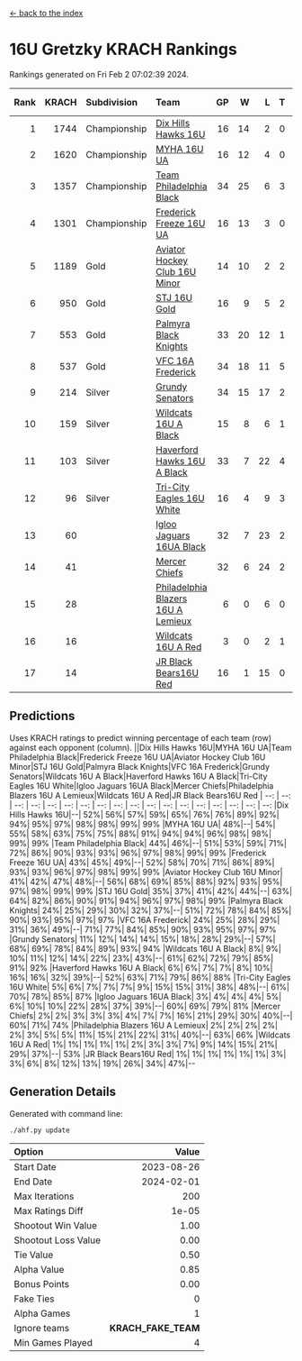 [<- back to the index](readme.md)
# 16U Gretzky KRACH Rankings
Rankings generated on Fri Feb  2 07:02:39 2024.

Rank|KRACH|Subdivision|Team|GP|W|L|T|OTW|OTL|SoS|Exp Wins|Win Diff
---:|---:|:---|:---|---:|---:|---:|---:|---:|---:|---:|---:|---:
1|1744|Championship|[Dix Hills Hawks 16U](https://gamesheetstats.com/seasons/3659/teams/140688/schedule)|16|14|2|0|1|0|338|14.8|-0.0
2|1620|Championship|[MYHA 16U UA](https://gamesheetstats.com/seasons/3659/teams/140695/schedule)|16|12|4|0|2|1|639|12.8|-0.0
3|1357|Championship|[Team Philadelphia Black](https://gamesheetstats.com/seasons/3659/teams/140698/schedule)|34|25|6|3|1|1|504|27.3|-0.0
4|1301|Championship|[Frederick Freeze 16U UA](https://gamesheetstats.com/seasons/3659/teams/140689/schedule)|16|13|3|0|0|0|363|13.9|0.0
5|1189|Gold|[Aviator Hockey Club 16U Minor](https://gamesheetstats.com/seasons/3659/teams/140687/schedule)|14|10|2|2|3|1|467|11.9|0.0
6|950|Gold|[STJ 16U Gold](https://gamesheetstats.com/seasons/3659/teams/140697/schedule)|16|9|5|2|1|0|702|10.8|-0.0
7|553|Gold|[Palmyra Black Knights](https://gamesheetstats.com/seasons/3659/teams/140696/schedule)|33|20|12|1|3|0|573|21.4|0.0
8|537|Gold|[VFC 16A Frederick](https://gamesheetstats.com/seasons/3659/teams/140700/schedule)|34|18|11|5|0|3|619|21.4|0.0
9|214|Silver|[Grundy Senators](https://gamesheetstats.com/seasons/3659/teams/140690/schedule)|34|15|17|2|0|0|569|16.9|0.0
10|159|Silver|[Wildcats 16U A Black](https://gamesheetstats.com/seasons/3659/teams/140725/schedule)|15|8|6|1|1|0|359|9.4|0.0
11|103|Silver|[Haverford Hawks 16U A Black](https://gamesheetstats.com/seasons/3659/teams/140691/schedule)|33|7|22|4|0|1|682|9.9|0.0
12|96|Silver|[Tri-City Eagles 16U White](https://gamesheetstats.com/seasons/3659/teams/140699/schedule)|16|4|9|3|0|1|362|6.4|0.0
13|60||[Igloo Jaguars 16UA Black](https://gamesheetstats.com/seasons/3659/teams/140692/schedule)|32|7|23|2|0|4|658|8.9|0.0
14|41||[Mercer Chiefs](https://gamesheetstats.com/seasons/3659/teams/140694/schedule)|32|6|24|2|1|1|596|7.9|0.0
15|28||[Philadelphia Blazers 16U A Lemieux](https://gamesheetstats.com/seasons/3659/teams/140717/schedule)|6|0|6|0|0|0|702|0.9|0.0
16|16||[Wildcats 16U A Red](https://gamesheetstats.com/seasons/3659/teams/140726/schedule)|3|0|2|1|0|0|35|1.4|0.0
17|14||[JR Black Bears16U Red](https://gamesheetstats.com/seasons/3659/teams/140693/schedule)|16|1|15|0|0|0|340|1.9|0.0

## Predictions
Uses KRACH ratings to predict winning percentage of each team (row) against each opponent (column).
||Dix Hills Hawks 16U|MYHA 16U UA|Team Philadelphia Black|Frederick Freeze 16U UA|Aviator Hockey Club 16U Minor|STJ 16U Gold|Palmyra Black Knights|VFC 16A Frederick|Grundy Senators|Wildcats 16U A Black|Haverford Hawks 16U A Black|Tri-City Eagles 16U White|Igloo Jaguars 16UA Black|Mercer Chiefs|Philadelphia Blazers 16U A Lemieux|Wildcats 16U A Red|JR Black Bears16U Red
| --: | --: | --: | --: | --: | --: | --: | --: | --: | --: | --: | --: | --: | --: | --: | --: | --: | --: 
|Dix Hills Hawks 16U|--| 52%| 56%| 57%| 59%| 65%| 76%| 76%| 89%| 92%| 94%| 95%| 97%| 98%| 98%| 99%| 99%
|MYHA 16U UA| 48%|--| 54%| 55%| 58%| 63%| 75%| 75%| 88%| 91%| 94%| 94%| 96%| 98%| 98%| 99%| 99%
|Team Philadelphia Black| 44%| 46%|--| 51%| 53%| 59%| 71%| 72%| 86%| 90%| 93%| 93%| 96%| 97%| 98%| 99%| 99%
|Frederick Freeze 16U UA| 43%| 45%| 49%|--| 52%| 58%| 70%| 71%| 86%| 89%| 93%| 93%| 96%| 97%| 98%| 99%| 99%
|Aviator Hockey Club 16U Minor| 41%| 42%| 47%| 48%|--| 56%| 68%| 69%| 85%| 88%| 92%| 93%| 95%| 97%| 98%| 99%| 99%
|STJ 16U Gold| 35%| 37%| 41%| 42%| 44%|--| 63%| 64%| 82%| 86%| 90%| 91%| 94%| 96%| 97%| 98%| 99%
|Palmyra Black Knights| 24%| 25%| 29%| 30%| 32%| 37%|--| 51%| 72%| 78%| 84%| 85%| 90%| 93%| 95%| 97%| 97%
|VFC 16A Frederick| 24%| 25%| 28%| 29%| 31%| 36%| 49%|--| 71%| 77%| 84%| 85%| 90%| 93%| 95%| 97%| 97%
|Grundy Senators| 11%| 12%| 14%| 14%| 15%| 18%| 28%| 29%|--| 57%| 68%| 69%| 78%| 84%| 89%| 93%| 94%
|Wildcats 16U A Black|  8%|  9%| 10%| 11%| 12%| 14%| 22%| 23%| 43%|--| 61%| 62%| 72%| 79%| 85%| 91%| 92%
|Haverford Hawks 16U A Black|  6%|  6%|  7%|  7%|  8%| 10%| 16%| 16%| 32%| 39%|--| 52%| 63%| 71%| 79%| 86%| 88%
|Tri-City Eagles 16U White|  5%|  6%|  7%|  7%|  7%|  9%| 15%| 15%| 31%| 38%| 48%|--| 61%| 70%| 78%| 85%| 87%
|Igloo Jaguars 16UA Black|  3%|  4%|  4%|  4%|  5%|  6%| 10%| 10%| 22%| 28%| 37%| 39%|--| 60%| 69%| 79%| 81%
|Mercer Chiefs|  2%|  2%|  3%|  3%|  3%|  4%|  7%|  7%| 16%| 21%| 29%| 30%| 40%|--| 60%| 71%| 74%
|Philadelphia Blazers 16U A Lemieux|  2%|  2%|  2%|  2%|  2%|  3%|  5%|  5%| 11%| 15%| 21%| 22%| 31%| 40%|--| 63%| 66%
|Wildcats 16U A Red|  1%|  1%|  1%|  1%|  1%|  2%|  3%|  3%|  7%|  9%| 14%| 15%| 21%| 29%| 37%|--| 53%
|JR Black Bears16U Red|  1%|  1%|  1%|  1%|  1%|  1%|  3%|  3%|  6%|  8%| 12%| 13%| 19%| 26%| 34%| 47%|--

## Generation Details

Generated with command line:
```
./ahf.py update
```

| Option | Value |
| :----- | ----: |
| Start Date | 2023-08-26 |
| End Date | 2024-02-01 |
| Max Iterations | 200 |
| Max Ratings Diff | 1e-05 |
| Shootout Win Value | 1.00 |
| Shootout Loss Value | 0.00 |
| Tie Value | 0.50 |
| Alpha Value | 0.85 |
| Bonus Points | 0.00 |
| Fake Ties | 0 |
| Alpha Games | 1 |
| Ignore teams | __KRACH_FAKE_TEAM__ |
| Min Games Played | 4 |

